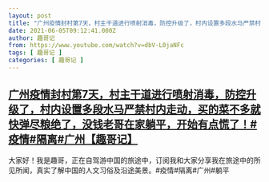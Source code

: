 ```yaml
---
layout: post
title: "广州疫情封村第7天，村主干道进行喷射消毒，防控升级了，村内设置多段水马严禁村内走动，买的菜不多就快弹尽粮绝了，没钱老哥在家躺平，开始有点慌了！#疫情#隔离#广州【趣哥记】"
date: 2021-06-05T09:12:41.000Z
author: 趣哥记
from: https://www.youtube.com/watch?v=dbV-L0jaNFc
tags: [ 趣哥记 ]
categories: [ 趣哥记 ]
---
```

<!--1622884361000-->
[广州疫情封村第7天，村主干道进行喷射消毒，防控升级了，村内设置多段水马严禁村内走动，买的菜不多就快弹尽粮绝了，没钱老哥在家躺平，开始有点慌了！#疫情#隔离#广州【趣哥记】](https://www.youtube.com/watch?v=dbV-L0jaNFc)
------

<div>
大家好！我是趣哥，正在自驾游中国的旅途中，订阅我和大家分享我在旅途中的所见所闻，真实了解中国的人文习俗及沿途美景。#疫情#隔离#广州#躺平
</div>
